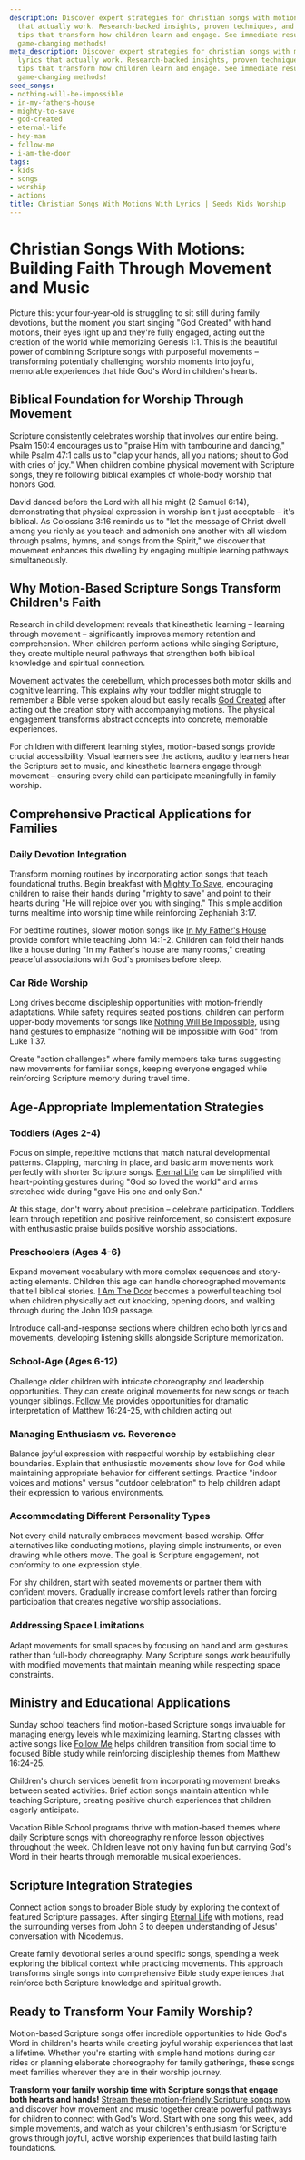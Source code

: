 ```yaml
---
description: Discover expert strategies for christian songs with motions with lyrics
  that actually work. Research-backed insights, proven techniques, and professional
  tips that transform how children learn and engage. See immediate results with these
  game-changing methods!
meta_description: Discover expert strategies for christian songs with motions with
  lyrics that actually work. Research-backed insights, proven techniques, and professional
  tips that transform how children learn and engage. See immediate results with these
  game-changing methods!
seed_songs:
- nothing-will-be-impossible
- in-my-fathers-house
- mighty-to-save
- god-created
- eternal-life
- hey-man
- follow-me
- i-am-the-door
tags:
- kids
- songs
- worship
- actions
title: Christian Songs With Motions With Lyrics | Seeds Kids Worship
---
```

# Christian Songs With Motions: Building Faith Through Movement and Music

Picture this: your four-year-old is struggling to sit still during family devotions, but the moment you start singing "God Created" with hand motions, their eyes light up and they're fully engaged, acting out the creation of the world while memorizing Genesis 1:1. This is the beautiful power of combining Scripture songs with purposeful movements – transforming potentially challenging worship moments into joyful, memorable experiences that hide God's Word in children's hearts.

## Biblical Foundation for Worship Through Movement

Scripture consistently celebrates worship that involves our entire being. Psalm 150:4 encourages us to "praise Him with tambourine and dancing," while Psalm 47:1 calls us to "clap your hands, all you nations; shout to God with cries of joy." When children combine physical movement with Scripture songs, they're following biblical examples of whole-body worship that honors God.

David danced before the Lord with all his might (2 Samuel 6:14), demonstrating that physical expression in worship isn't just acceptable – it's biblical. As Colossians 3:16 reminds us to "let the message of Christ dwell among you richly as you teach and admonish one another with all wisdom through psalms, hymns, and songs from the Spirit," we discover that movement enhances this dwelling by engaging multiple learning pathways simultaneously.

## Why Motion-Based Scripture Songs Transform Children's Faith

Research in child development reveals that kinesthetic learning – learning through movement – significantly improves memory retention and comprehension. When children perform actions while singing Scripture, they create multiple neural pathways that strengthen both biblical knowledge and spiritual connection.

Movement activates the cerebellum, which processes both motor skills and cognitive learning. This explains why your toddler might struggle to remember a Bible verse spoken aloud but easily recalls [God Created](https://seedskidsworship.com/product/god-created-genesis-11/) after acting out the creation story with accompanying motions. The physical engagement transforms abstract concepts into concrete, memorable experiences.

For children with different learning styles, motion-based songs provide crucial accessibility. Visual learners see the actions, auditory learners hear the Scripture set to music, and kinesthetic learners engage through movement – ensuring every child can participate meaningfully in family worship.

## Comprehensive Practical Applications for Families

### Daily Devotion Integration

Transform morning routines by incorporating action songs that teach foundational truths. Begin breakfast with [Mighty To Save](https://seedskidsworship.com/product/mighty-to-save-zephaniah-317/), encouraging children to raise their hands during "mighty to save" and point to their hearts during "He will rejoice over you with singing." This simple addition turns mealtime into worship time while reinforcing Zephaniah 3:17.

For bedtime routines, slower motion songs like [In My Father's House](https://seedskidsworship.com/product/in-my-fathers-house-john-141-2/) provide comfort while teaching John 14:1-2. Children can fold their hands like a house during "In my Father's house are many rooms," creating peaceful associations with God's promises before sleep.

### Car Ride Worship

Long drives become discipleship opportunities with motion-friendly adaptations. While safety requires seated positions, children can perform upper-body movements for songs like [Nothing Will Be Impossible](https://seedskidsworship.com/product/nothing-will-be-impossible-luke-135-37-2/), using hand gestures to emphasize "nothing will be impossible with God" from Luke 1:37.

Create "action challenges" where family members take turns suggesting new movements for familiar songs, keeping everyone engaged while reinforcing Scripture memory during travel time.

## Age-Appropriate Implementation Strategies

### Toddlers (Ages 2-4)

Focus on simple, repetitive motions that match natural developmental patterns. Clapping, marching in place, and basic arm movements work perfectly with shorter Scripture songs. [Eternal Life](https://seedskidsworship.com/product/eternal-life-john-316-3/) can be simplified with heart-pointing gestures during "God so loved the world" and arms stretched wide during "gave His one and only Son."

At this stage, don't worry about precision – celebrate participation. Toddlers learn through repetition and positive reinforcement, so consistent exposure with enthusiastic praise builds positive worship associations.

### Preschoolers (Ages 4-6)

Expand movement vocabulary with more complex sequences and story-acting elements. Children this age can handle choreographed movements that tell biblical stories. [I Am The Door](https://seedskidsworship.com/product/i-am-the-door-john-109/) becomes a powerful teaching tool when children physically act out knocking, opening doors, and walking through during the John 10:9 passage.

Introduce call-and-response sections where children echo both lyrics and movements, developing listening skills alongside Scripture memorization.

### School-Age (Ages 6-12)

Challenge older children with intricate choreography and leadership opportunities. They can create original movements for new songs or teach younger siblings. [Follow Me](https://seedskidsworship.com/product/follow-me-matthew-1624-25/) provides opportunities for dramatic interpretation of Matthew 16:24-25, with children acting out

### Managing Enthusiasm vs. Reverence

Balance joyful expression with respectful worship by establishing clear boundaries. Explain that enthusiastic movements show love for God while maintaining appropriate behavior for different settings. Practice "indoor voices and motions" versus "outdoor celebration" to help children adapt their expression to various environments.

### Accommodating Different Personality Types

Not every child naturally embraces movement-based worship. Offer alternatives like conducting motions, playing simple instruments, or even drawing while others move. The goal is Scripture engagement, not conformity to one expression style.

For shy children, start with seated movements or partner them with confident movers. Gradually increase comfort levels rather than forcing participation that creates negative worship associations.

### Addressing Space Limitations

Adapt movements for small spaces by focusing on hand and arm gestures rather than full-body choreography. Many Scripture songs work beautifully with modified movements that maintain meaning while respecting space constraints.

## Ministry and Educational Applications

Sunday school teachers find motion-based Scripture songs invaluable for managing energy levels while maximizing learning. Starting classes with active songs like [Follow Me](https://seedskidsworship.com/product/follow-me-matthew-1624-25/) helps children transition from social time to focused Bible study while reinforcing discipleship themes from Matthew 16:24-25.

Children's church services benefit from incorporating movement breaks between seated activities. Brief action songs maintain attention while teaching Scripture, creating positive church experiences that children eagerly anticipate.

Vacation Bible School programs thrive with motion-based themes where daily Scripture songs with choreography reinforce lesson objectives throughout the week. Children leave not only having fun but carrying God's Word in their hearts through memorable musical experiences.

## Scripture Integration Strategies

Connect action songs to broader Bible study by exploring the context of featured Scripture passages. After singing [Eternal Life](https://seedskidsworship.com/product/eternal-life-john-316-3/) with motions, read the surrounding verses from John 3 to deepen understanding of Jesus' conversation with Nicodemus.

Create family devotional series around specific songs, spending a week exploring the biblical context while practicing movements. This approach transforms single songs into comprehensive Bible study experiences that reinforce both Scripture knowledge and spiritual growth.

## Ready to Transform Your Family Worship?

Motion-based Scripture songs offer incredible opportunities to hide God's Word in children's hearts while creating joyful worship experiences that last a lifetime. Whether you're starting with simple hand motions during car rides or planning elaborate choreography for family gatherings, these songs meet families wherever they are in their worship journey.

**Transform your family worship time with Scripture songs that engage both hearts and hands!** [Stream these motion-friendly Scripture songs now](https://seedskidsworship.com/) and discover how movement and music together create powerful pathways for children to connect with God's Word. Start with one song this week, add simple movements, and watch as your children's enthusiasm for Scripture grows through joyful, active worship experiences that build lasting faith foundations.

<script type="application/ld+json">
{
  "@context": "https://schema.org",
  "@type": "Article",
  "headline": "Christian Songs With Motions With Lyrics",
  "author": {
    "@type": "Organization",
    "name": "Seeds Kids Worship"
  },
  "publisher": {
    "@type": "Organization",
    "name": "Seeds Kids Worship",
    "logo": {
      "@type": "ImageObject",
      "url": "https://seedskidsworship.com/logo.png"
    }
  },
  "datePublished": "2025-09-04T11:30:12.007548",
  "dateModified": "2025-09-04T11:30:12.007560",
  "description": "Discover expert strategies for christian songs with motions with lyrics that actually work. Research-backed insights, proven techniques, and professional tips t",
  "mainEntityOfPage": {
    "@type": "WebPage",
    "@id": "https://seedskidsworship.com/activities/christian-songs-with-motions-with-lyrics/"
  }
}
</script>

<script type="application/ld+json">
{
  "@context": "https://schema.org",
  "@type": "Product",
  "name": "Nothing Will Be Impossible",
  "description": "Catchy song teaching that no one is righteous on their own (Psalm 14:2–3), pointing listeners to their need for God's grace.",
  "url": "https://seedskidsworship.com/product/nothing-will-be-impossible-luke-135-37-2/",
  "brand": {
    "@type": "Brand",
    "name": "Seeds Kids Worship"
  },
  "category": "Children's Christian Music",
  "album": "Joyful"
}
</script>

<script type="application/ld+json">
{
  "@context": "https://schema.org",
  "@type": "Product",
  "name": "In My Father's House",
  "description": "Comforting song about Jesus preparing a place in His Father's house from John 14:1-2",
  "url": "https://
